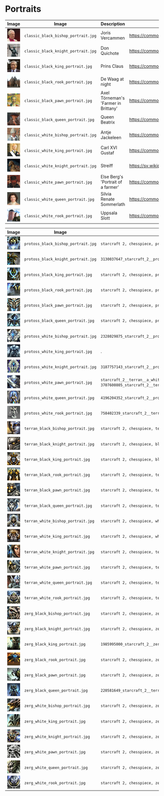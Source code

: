 # Portraits

<!-- markdownlint-disable MD013 --><!-- Tables cannot be split up over lines, hence will break 80 characters per line -->

| Image                                          | Image                               | Description                          | Adapted from picture at URL                                                                                         |
| ---------------------------------------------- | ----------------------------------- | ------------------------------------ | ------------------------------------------------------------------------------------------------------------------- |
| ![Portrait](classic_black_bishop_portrait.jpg) | `classic_black_bishop_portrait.jpg` | Joris Vercammen                      | <https://commons.wikimedia.org/wiki/File:Abp.Joris_Vercammen_01.jpg>                                                |
| ![Portrait](classic_black_knight_portrait.jpg) | `classic_black_knight_portrait.jpg` | Don Quichote                         | <https://commons.wikimedia.org/wiki/File:Bronze_statues_of_Don_Quixote_and_Sancho_Panza.jpg>                        |
| ![Portrait](classic_black_king_portrait.jpg)   | `classic_black_king_portrait.jpg`   | Prins Claus                          | <https://commons.wikimedia.org/wiki/File:Prince_Claus_of_the_Netherlands_1986.jpg>                                  |
| ![Portrait](classic_black_rook_portrait.jpg)   | `classic_black_rook_portrait.jpg`   | De Waag at night                     | <https://commons.wikimedia.org/wiki/File:De_Waag,_Amsterdam.jpg>                                                    |
| ![Portrait](classic_black_pawn_portrait.jpg)   | `classic_black_pawn_portrait.jpg`   | Axel Törneman's 'Farmer in Brittany' | <https://commons.wikimedia.org/wiki/File:Farmer_in_Brittany_by_Axel_T%C3%B6rneman.jpg>                              |
| ![Portrait](classic_black_queen_portrait.jpg)  | `classic_black_queen_portrait.jpg`  | Queen Beatrix                        | <https://commons.wikimedia.org/wiki/File:Queen_Beatrix_and_Wim_Pijbes.jpg>                                          |
| ![Portrait](classic_white_bishop_portrait.jpg) | `classic_white_bishop_portrait.jpg` | Antje Jackeleen                      | <https://commons.wikimedia.org/wiki/File:Biskopsvigning_2014-12-14_001.jpg>                                         |
| ![Portrait](classic_white_king_portrait.jpg)   | `classic_white_king_portrait.jpg`   | Carl XVI Gustaf                      | <https://commons.wikimedia.org/wiki/File:Carlos_Gustavo_da_Su%C3%A9cia_(meio_corpo).jpg>                            |
| ![Portrait](classic_white_knight_portrait.jpg) | `classic_white_knight_portrait.jpg` | Streiff                              | <https://sv.wikipedia.org/wiki/Streiff#/media/Fil:Streiff_-_Livrustkammaren_-_32931.tif>                            |
| ![Portrait](classic_white_pawn_portrait.jpg)   | `classic_white_pawn_portrait.jpg`   | Else Berg's 'Portrait of a farmer'   | <https://commons.wikimedia.org/wiki/File:Else_Berg_Portrait_of_a_farmer.jpg>                                        |
| ![Portrait](classic_white_queen_portrait.jpg)  | `classic_white_queen_portrait.jpg`  | Silvia Renate Sommerlath             | <https://commons.wikimedia.org/wiki/Category:Queen_Silvia_of_Sweden#/media/File:Queen_Silvia_of_Sweden_in_2018.jpg> |
| ![Portrait](classic_white_rook_portrait.jpg)   | `classic_white_rook_portrait.jpg`   | Uppsala Slott                        | <https://commons.wikimedia.org/wiki/Category:Uppsala_slott#/media/File:Schloss_Uppsala.jpg>                         |

| Image                                          | Image                               | Terms used                                                                                                                            |
| ---------------------------------------------- | ----------------------------------- | ------------------------------------------------------------------------------------------------------------------------------------- |
| ![Portrait](protoss_black_bishop_portrait.jpg) | `protoss_black_bishop_portrait.jpg` | `starcraft 2, chesspiece, protoss, black bishop, face, close-up,  futuristic`                                                         |
| ![Portrait](protoss_black_knight_portrait.jpg) | `protoss_black_knight_portrait.jpg` | `3130037647_starcraft_2__protoss__a_black_pawn__chess__symbol__symbolic__full_view__single_piece`                                     |
| ![Portrait](protoss_black_king_portrait.jpg)   | `protoss_black_king_portrait.jpg`   | `starcraft 2, chesspiece, protoss, black king, face, close-up`                                                                        |
| ![Portrait](protoss_black_rook_portrait.jpg)   | `protoss_black_rook_portrait.jpg`   | `starcraft 2, chesspiece, protoss, black rook, face, close-up, beast`                                                                 |
| ![Portrait](protoss_black_pawn_portrait.jpg)   | `protoss_black_pawn_portrait.jpg`   | `starcraft 2, chesspiece, protoss, black pawn, face, close-up,  futuristic`                                                           |
| ![Portrait](protoss_black_queen_portrait.jpg)  | `protoss_black_queen_portrait.jpg`  | `starcraft 2, chesspiece, protoss, black queen, face, close-up, futuristic`                                                           |
| ![Portrait](protoss_white_bishop_portrait.jpg) | `protoss_white_bishop_portrait.jpg` | `2328029875_starcraft_2__protoss__a_white_queen__symbol__symbolic__full_view__one_chesspiece__simple`                                 |
| ![Portrait](protoss_white_king_portrait.jpg)   | `protoss_white_king_portrait.jpg`   | .                                                                                                                                     |
| ![Portrait](protoss_white_knight_portrait.jpg) | `protoss_white_knight_portrait.jpg` | `3187757143_starcraft_2__protoss__a_white_queen__symbol__symbolic__full_view__one_chesspiece__simple`                                 |
| ![Portrait](protoss_white_pawn_portrait.jpg)   | `protoss_white_pawn_portrait.jpg`   | `starcraft_2__terran__a_white_pawn__symbol__symbolic__pawn` or `3707600805_starcraft_2__terran__a_white_pawn__symbol__symbolic__pawn` |
| ![Portrait](protoss_white_queen_portrait.jpg)  | `protoss_white_queen_portrait.jpg`  | `4196204352_starcraft_2__protoss__a_white_queen__symbol__symbolic__full_view__one_chesspiece__simple`                                 |
| ![Portrait](protoss_white_rook_portrait.jpg)   | `protoss_white_rook_portrait.jpg`   | `758402339_starcraft_2__terran__a_white_bishop__symbol__symbolic__full_view__single_piece`                                            |
| ![Portrait](terran_black_bishop_portrait.jpg)  | `terran_black_bishop_portrait.jpg`  | `starcraft 2, chesspiece, terran, black bishop, face, close-up, human`                                                                |
| ![Portrait](terran_black_knight_portrait.jpg)  | `terran_black_knight_portrait.jpg`  | `starcraft 2, chesspiece, black knight, face, human, close-up,  armour`                                                               |
| ![Portrait](terran_black_king_portrait.jpg)    | `terran_black_king_portrait.jpg`    | `starcraft 2, chesspiece, black king, face, human, close-up, king, wisdom, crown, armour`                                             |
| ![Portrait](terran_black_rook_portrait.jpg)    | `terran_black_rook_portrait.jpg`    | `starcraft 2, chesspiece, terran, black rook, face, close-up, bulky, human, armour, clunky`                                           |
| ![Portrait](terran_black_pawn_portrait.jpg)    | `terran_black_pawn_portrait.jpg`    | `starcraft 2, chesspiece, terran, black pawn, face, close-up, human, soldier, black`                                                  |
| ![Portrait](terran_black_queen_portrait.jpg)   | `terran_black_queen_portrait.jpg`   | `starcraft 2, chesspiece, terran, black queen, face, close-up, crown`                                                                 |
| ![Portrait](terran_white_bishop_portrait.jpg)  | `terran_white_bishop_portrait.jpg`  | `starcraft 2, chesspiece, white bishop, face, human, close-up`                                                                        |
| ![Portrait](terran_white_king_portrait.jpg)    | `terran_white_king_portrait.jpg`    | `starcraft 2, chesspiece, white king, face, human, close-up, king, wisdom, crown, soldier`                                            |
| ![Portrait](terran_white_knight_portrait.jpg)  | `terran_white_knight_portrait.jpg`  | `starcraft 2, chesspiece, terran, white knight, face, close-up, human`                                                                |
| ![Portrait](terran_white_pawn_portrait.jpg)    | `terran_white_pawn_portrait.jpg`    | `starcraft 2, chesspiece, terran, white pawn, face, close-up, human, soldier`                                                         |
| ![Portrait](terran_white_queen_portrait.jpg)   | `terran_white_queen_portrait.jpg`   | `starcraft 2, chesspiece, terran, white queen, face, close-up, armour, strong`                                                        |
| ![Portrait](terran_white_rook_portrait.jpg)    | `terran_white_rook_portrait.jpg`    | `starcraft 2, chesspiece, terran, white rook, face, close-up, bulky, human, strong`                                                   |
| ![Portrait](zerg_black_bishop_portrait.jpg)    | `zerg_black_bishop_portrait.jpg`    | `starcraft 2, chesspiece, zerg, black bishop, face, close-up, predator, teeth`                                                        |
| ![Portrait](zerg_black_knight_portrait.jpg)    | `zerg_black_knight_portrait.jpg`    | `starcraft 2, chesspiece, zerg, black knight, face, close-up, predator`                                                               |
| ![Portrait](zerg_black_king_portrait.jpg)      | `zerg_black_king_portrait.jpg`      | `1985995000_starcraft_2__zerg__black_king__face__portrait.jpg`                                                                        |
| ![Portrait](zerg_black_rook_portrait.jpg)      | `zerg_black_rook_portrait.jpg`      | `starcraft 2, chesspiece, zerg, black rook, face, close-up, predator, blocky`                                                         |
| ![Portrait](zerg_black_pawn_portrait.jpg)      | `zerg_black_pawn_portrait.jpg`      | `starcraft 2, chesspiece, zerg, black pawn, face, close-up, predator`                                                                 |
| ![Portrait](zerg_black_queen_portrait.jpg)     | `zerg_black_queen_portrait.jpg`     | `220581649_starcraft_2__terran__a_black_queen__symbol__symbolic__pawn__full_view`                                                     |
| ![Portrait](zerg_white_bishop_portrait.jpg)    | `zerg_white_bishop_portrait.jpg`    | `starcraft 2, chesspiece, zerg, white bishop, face, close-up, predator, teeth`                                                        |
| ![Portrait](zerg_white_king_portrait.jpg)      | `zerg_white_king_portrait.jpg`      | `starcraft 2, chesspiece, zerg, white king, face, close-up`                                                                           |
| ![Portrait](zerg_white_knight_portrait.jpg)    | `zerg_white_knight_portrait.jpg`    | `starcraft 2, chesspiece, zerg, white knight, face, close-up, beast`                                                                  |
| ![Portrait](zerg_white_pawn_portrait.jpg)      | `zerg_white_pawn_portrait.jpg`      | `starcraft 2, chesspiece, zerg, white pawn, face, close-up, predator`                                                                 |
| ![Portrait](zerg_white_queen_portrait.jpg)     | `zerg_white_queen_portrait.jpg`     | `starcraft 2, chesspiece, zerg, white queen, face, close-up, predator, female`                                                        |
| ![Portrait](zerg_white_rook_portrait.jpg)      | `zerg_white_rook_portrait.jpg`      | `starcraft 2, chesspiece, zerg, white rook, face, close-up, predator`                                                                 |

<!-- markdownlint-enable MD013 -->

